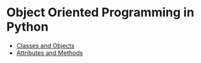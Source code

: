 # Object Oriented Programming in Python

- [Classes and Objects](./classes-and-objects/README.md)
- [Attributes and Methods](./attributes-and-methods/README.md)
